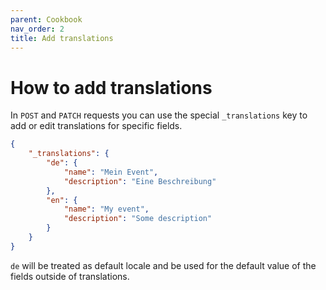 ```yaml
---
parent: Cookbook
nav_order: 2
title: Add translations
---
```

# How to add translations

In `POST` and `PATCH` requests you can use the special `_translations` key to add or edit translations for specific fields.


```json
{
    "_translations": {
        "de": {
            "name": "Mein Event",
            "description": "Eine Beschreibung"
        },
        "en": {
            "name": "My event",
            "description": "Some description"
        }
    }
}
```


`de` will be treated as default locale and be used for the default value of the fields outside of translations.
